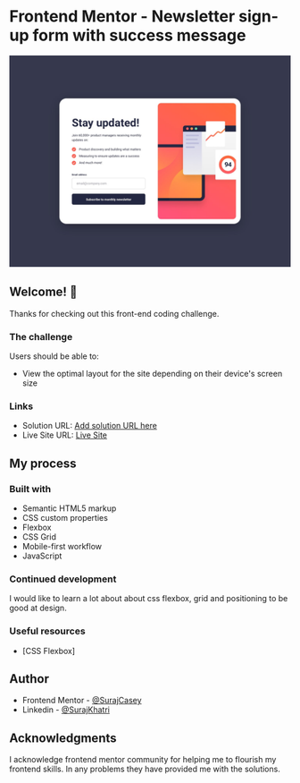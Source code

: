 # Frontend Mentor - Newsletter sign-up form with success message

![Design preview for the Newsletter sign-up form with success message coding challenge](./desktop-design.jpg)

## Welcome! 👋

Thanks for checking out this front-end coding challenge.

### The challenge

Users should be able to:

- View the optimal layout for the site depending on their device's screen size

### Links

- Solution URL: [Add solution URL here](https://github.com/SurajCasey/newsletter-signup-form)
- Live Site URL: [Live Site](https://surajcasey.github.io/newsletter-signup-form/)

## My process

### Built with

- Semantic HTML5 markup
- CSS custom properties
- Flexbox
- CSS Grid
- Mobile-first workflow
- JavaScript




### Continued development

I would like to learn a lot about about css flexbox, grid and positioning to be good at design.

### Useful resources

- [CSS Flexbox]


## Author
- Frontend Mentor - [@SurajCasey](https://www.frontendmentor.io/profile/SurajCasey)
- Linkedin - [@SurajKhatri](https://www.linkedin.com/in/surajkhatri445/)



## Acknowledgments
I acknowledge frontend mentor community for helping me to flourish my frontend skills. In any problems they have provided me with the solutions.
